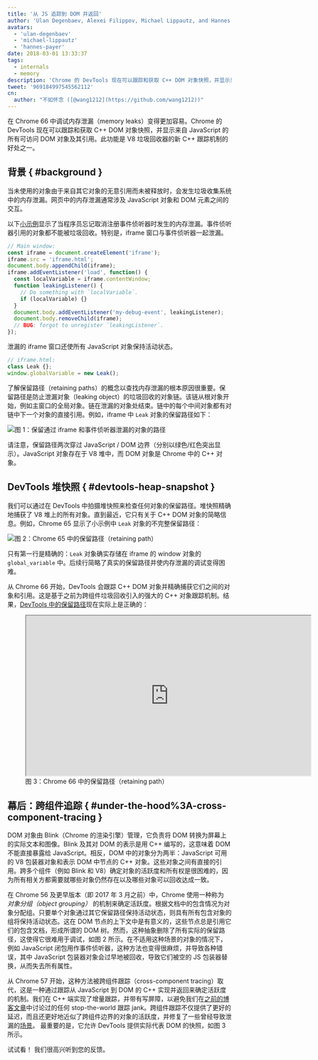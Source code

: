 ```yaml
---
title: '从 JS 追踪到 DOM 并返回'
author: 'Ulan Degenbaev, Alexei Filippov, Michael Lippautz, and Hannes Payer — the fellowship of the DOM'
avatars:
  - 'ulan-degenbaev'
  - 'michael-lippautz'
  - 'hannes-payer'
date: 2018-03-01 13:33:37
tags:
  - internals
  - memory
description: 'Chrome 的 DevTools 现在可以跟踪和获取 C++ DOM 对象快照，并显示来自 JavaScript 的所有可访问 DOM 对象及其引用。'
tweet: '969184997545562112'
cn:
  author: "不如怀念 ([@wang1212](https://github.com/wang1212))"
---
```

在 Chrome 66 中调试内存泄漏（memory leaks）变得更加容易。Chrome 的 DevTools 现在可以跟踪和获取 C++ DOM 对象快照，并显示来自 JavaScript 的所有可访问 DOM 对象及其引用。此功能是 V8 垃圾回收器的新 C++ 跟踪机制的好处之一。

## 背景 { #background }

当未使用的对象由于来自其它对象的无意引用而未被释放时，会发生垃圾收集系统中的内存泄漏。网页中的内存泄漏通常涉及 JavaScript 对象和 DOM 元素之间的交互。

以下[小示例](https://ulan.github.io/misc/leak.html)显示了当程序员忘记取消注册事件侦听器时发生的内存泄漏。事件侦听器引用的对象都不能被垃圾回收。特别是，iframe 窗口与事件侦听器一起泄漏。

```js
// Main window:
const iframe = document.createElement('iframe');
iframe.src = 'iframe.html';
document.body.appendChild(iframe);
iframe.addEventListener('load', function() {
  const localVariable = iframe.contentWindow;
  function leakingListener() {
    // Do something with `localVariable`.
    if (localVariable) {}
  }
  document.body.addEventListener('my-debug-event', leakingListener);
  document.body.removeChild(iframe);
  // BUG: forgot to unregister `leakingListener`.
});
```

泄漏的 iframe 窗口还使所有 JavaScript 对象保持活动状态。

```js
// iframe.html:
class Leak {};
window.globalVariable = new Leak();
```

了解保留路径（retaining paths）的概念以查找内存泄漏的根本原因很重要。保留路径是防止泄漏对象（leaking object）的垃圾回收的对象链。该链从根对象开始，例如主窗口的全局对象。链在泄漏的对象处结束。链中的每个中间对象都有对链中下一个对象的直接引用。例如，iframe 中 `Leak` 对象的保留路径如下：

![图 1：保留通过 `iframe` 和事件侦听器泄漏的对象的路径](/_img/tracing-js-dom/retaining-path.svg)

请注意，保留路径两次穿过 JavaScript / DOM 边界（分别以绿色/红色突出显示）。JavaScript 对象存在于 V8 堆中，而 DOM 对象是 Chrome 中的 C++ 对象。

## DevTools 堆快照 { #devtools-heap-snapshot }

我们可以通过在 DevTools 中拍摄堆快照来检查任何对象的保留路径。堆快照精确地捕获了 V8 堆上的所有对象。直到最近，它只有关于 C++ DOM 对象的简略信息。例如，Chrome 65 显示了小示例中 `Leak` 对象的不完整保留路径：

![图 2：Chrome 65 中的保留路径（retaining path）](/_img/tracing-js-dom/chrome-65.png)

只有第一行是精确的：`Leak` 对象确实存储在 iframe 的 window 对象的 `global_variable` 中。后续行简略了真实的保留路径并使内存泄漏的调试变得困难。

从 Chrome 66 开始，DevTools 会跟踪 C++ DOM 对象并精确捕获它们之间的对象和引用。这是基于之前为跨组件垃圾回收引入的强大的 C++ 对象跟踪机制。结果，[DevTools 中的保留路径](https://www.youtube.com/watch?v=ixadA7DFCx8)现在实际上是正确的：

<figure>
  <div class="video video-16:9">
    <iframe src="https://www.youtube.com/embed/ixadA7DFCx8" width="640" height="360" loading="lazy"></iframe>
  </div>
  <figcaption>图 3：Chrome 66 中的保留路径（retaining path）</figcaption>
</figure>

## 幕后：跨组件追踪 { #under-the-hood%3A-cross-component-tracing }

DOM 对象由 Blink（Chrome 的渲染引擎）管理，它负责将 DOM 转换为屏幕上的实际文本和图像。Blink 及其对 DOM 的表示是用 C++ 编写的，这意味着 DOM 不能直接暴露给 JavaScript。相反，DOM 中的对象分为两半：JavaScript 可用的 V8 包装器对象和表示 DOM 中节点的 C++ 对象。这些对象之间有直接的引用。跨多个组件（例如 Blink 和 V8）确定对象的活跃度和所有权是很困难的，因为所有相关方都需要就哪些对象仍然存在以及哪些对象可以回收达成一致。

在 Chrome 56 及更早版本（即 2017 年 3 月之前）中，Chrome 使用一种称为 _对象分组（object grouping）_ 的机制来确定活跃度。根据文档中的包含情况为对象分配组。只要单个对象通过其它保留路径保持活动状态，则具有所有包含对象的组将保持活动状态。这在 DOM 节点的上下文中是有意义的，这些节点总是引用它们的包含文档，形成所谓的 DOM 树。然而，这种抽象删除了所有实际的保留路径，这使得它很难用于调试，如图 2 所示。在不适用这种场景的对象的情况下，例如 JavaScript 闭包用作事件侦听器，这种方法也变得很麻烦，并导致各种错误，其中 JavaScript 包装器对象会过早地被回收，导致它们被空的 JS 包装器替换，从而失去所有属性。

从 Chrome 57 开始，这种方法被跨组件跟踪（cross-component tracing）取代，这是一种通过跟踪从 JavaScript 到 DOM 的 C++ 实现并返回来确定活跃度的机制。我们在 C++ 端实现了增量跟踪，并带有写屏障，以避免我们在[之前的博客文章](/blog/orinoco-parallel-scavenger)中讨论过的任何 stop-the-world 跟踪 jank。跨组件跟踪不仅提供了更好的延迟，而且还更好地近似了跨组件边界的对象的活跃度，并修复了一些曾经导致泄漏的[场景](https://bugs.chromium.org/p/chromium/issues/detail?id=501866)。 最重要的是，它允许 DevTools 提供实际代表 DOM 的快照，如图 3 所示。

试试看！ 我们很高兴听到您的反馈。
